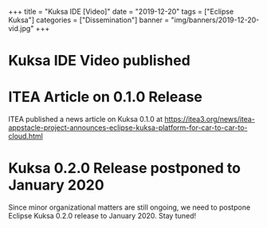 +++
title = "Kuksa IDE [Video]"
date = "2019-12-20"
tags = ["Eclipse Kuksa"]
categories = ["Dissemination"]
banner = "img/banners/2019-12-20-vid.jpg"
+++

# Kuksa IDE Video published

<a class="eclipsefdn-video" href="https://youtu.be/p6wMOSFPCGs"></a>

# ITEA Article on 0.1.0 Release

ITEA published a news article on Kuksa 0.1.0 at https://itea3.org/news/itea-appstacle-project-announces-eclipse-kuksa-platform-for-car-to-car-to-cloud.html


# Kuksa 0.2.0 Release postponed to January 2020

Since minor organizational matters are still ongoing, we need to postpone Eclipse Kuksa 0.2.0 release to January 2020. Stay tuned!
